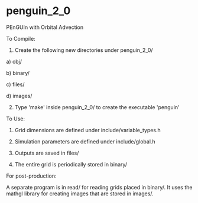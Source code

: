# penguin_2_0
PEnGUIn with Orbital Advection

To Compile:

1. Create the following new directories under penguin_2_0/

  a) obj/
  
  b) binary/
  
  c) files/
  
  d) images/
  
2. Type 'make' inside penguin_2_0/ to create the executable 'penguin'

To Use:

1. Grid dimensions are defined under include/variable_types.h

2. Simulation parameters are defined under include/global.h

3. Outputs are saved in files/

4. The entire grid is periodically stored in binary/

For post-production:

A separate program is in read/ for reading grids placed in binary/. It uses the mathgl library for creating images that are stored in images/.
